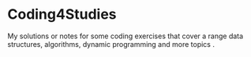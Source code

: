 # Coding4Studies
My solutions or notes for some coding exercises that cover a range data structures, algorithms, dynamic programming and more topics .
